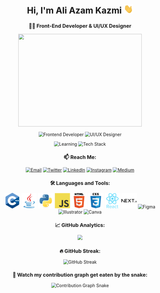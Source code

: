 <h1 align="center">Hi, I'm Ali Azam Kazmi <img src="https://raw.githubusercontent.com/ABSphreak/ABSphreak/master/gifs/Hi.gif" width="30px" height="30px"></h1>
<h3 align="center">👨‍💻 Front-End Developer & UI/UX Designer</h3>

<p align="center">
  <img src="https://cdn.dribbble.com/users/2646423/screenshots/5507196/computer.gif" width="400" height="300">
</p>

<p align="center">
  <img src="https://img.shields.io/badge/Frontend%20Developer-React%20%7C%20Next.js-blue" alt="Frontend Developer" />
  <img src="https://img.shields.io/badge/UI/UX-Design-Figma%20%7C%20Illustrator%20%7C%20Canva-orange" alt="UI/UX Designer" />
</p>

<p align="center">
  <img src="https://img.shields.io/badge/Currently%20Learning-React%20%26%20Next.js-brightgreen" alt="Learning" />
  <img src="https://img.shields.io/badge/Tech%20Stack-C%2B%2B%20%7C%20Java%20%7C%20Python%20%7C%20JavaScript-lightblue" alt="Tech Stack" />
</p>

<h3 align="center">📫 Reach Me:</h3>
<p align="center">
  <a href="mailto:aliazamkazmi1291@gmail.com"><img src="https://img.shields.io/badge/Email-aliazamkazmi1291@gmail.com-red" alt="Email" /></a>
  <a href="https://twitter.com/ali_azam_kazmi" target="_blank"><img src="https://img.shields.io/badge/Twitter-@ali_azam_kazmi-1DA1F2" alt="Twitter" /></a>
  <a href="https://www.linkedin.com/in/ali-azam-kazmi" target="_blank"><img src="https://img.shields.io/badge/LinkedIn-Ali%20Azam%20Kazmi-0077B5" alt="LinkedIn" /></a>
  <a href="https://www.instagram.com/smaak.ux" target="_blank"><img src="https://img.shields.io/badge/Instagram-smaak.ux-E4405F" alt="Instagram" /></a>
  <a href="https://aliazamkazmi.medium.com" target="_blank"><img src="https://img.shields.io/badge/Medium-@AliAzamKazmi-00AB6C" alt="Medium" /></a>
</p>

<h3 align="center">🛠️ Languages and Tools:</h3>
<p align="center">
  <img src="https://raw.githubusercontent.com/devicons/devicon/master/icons/cplusplus/cplusplus-original.svg" alt="C++" width="50" height="50"/>
  <img src="https://raw.githubusercontent.com/devicons/devicon/master/icons/java/java-original.svg" alt="Java" width="50" height="50"/>
  <img src="https://raw.githubusercontent.com/devicons/devicon/master/icons/python/python-original.svg" alt="Python" width="50" height="50"/>
  <img src="https://raw.githubusercontent.com/devicons/devicon/master/icons/javascript/javascript-original.svg" alt="JavaScript" width="50" height="50"/>
  <img src="https://raw.githubusercontent.com/devicons/devicon/master/icons/html5/html5-original-wordmark.svg" alt="HTML5" width="50" height="50"/>
  <img src="https://raw.githubusercontent.com/devicons/devicon/master/icons/css3/css3-original-wordmark.svg" alt="CSS3" width="50" height="50"/>
  <img src="https://raw.githubusercontent.com/devicons/devicon/master/icons/react/react-original-wordmark.svg" alt="React" width="50" height="50"/>
  <img src="https://raw.githubusercontent.com/devicons/devicon/master/icons/nextjs/nextjs-original-wordmark.svg" alt="Next.js" width="50" height="50"/>
  <img src="https://www.vectorlogo.zone/logos/figma/figma-icon.svg" alt="Figma" width="50" height="50"/>
  <img src="https://www.vectorlogo.zone/logos/adobe_illustrator/adobe_illustrator-icon.svg" alt="Illustrator" width="50" height="50"/>
  <img src="https://github.com/pritmanvar/pritmanvar/blob/main/tools/canva.png?raw=true" alt="Canva" width="50" height="50"/>
</p>

<h3 align="center">📈 GitHub Analytics:</h3>
<p align="center">
  <a href="https://github.com/aliazam1291" target="_blank">
    <img height="160em" src="https://github-readme-stats-git-master-manojuppala.vercel.app/api?username=aliazam1291&show_icons=true&title_color=56db67&icon_color=3DEA6F&text_color=f2c744&bg_color=000000" />
  </a>
</p>

<h3 align="center">🔥 GitHub Streak:</h3>
<p align="center">
  <img src="https://github-readme-streak-stats.herokuapp.com?user=aliazam1291&theme=chartreuse-dark&date_format=M%20j%5B%2C%20Y%5D" alt="GitHub Streak" />
</p>

<h3 align="center">🐍 Watch my contribution graph get eaten by the snake:</h3>
<p align="center">
  <img src="https://github.com/aliazam1291/aliazam1291/blob/output/github-contribution-grid-snake.svg" alt="Contribution Graph Snake" />
</p>
